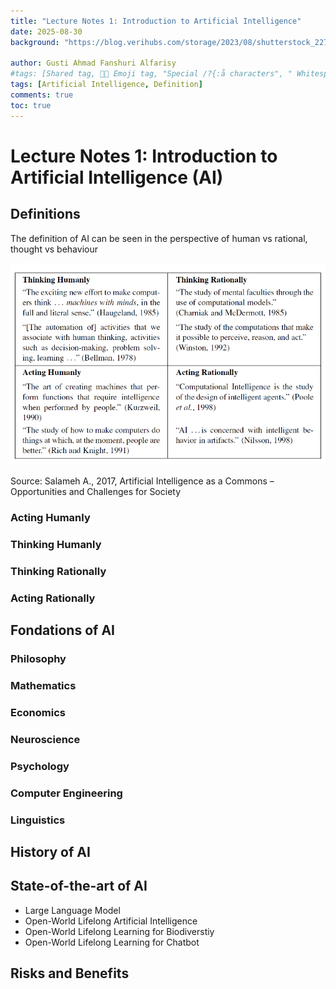 ```yaml
---
title: "Lecture Notes 1: Introduction to Artificial Intelligence"
date: 2025-08-30
background: "https://blog.verihubs.com/storage/2023/08/shutterstock_2277274631-800x450.jpg"

author: Gusti Ahmad Fanshuri Alfarisy
#tags: [Shared tag, 👩‍🔬 Emoji tag, "Special /?{:å characters", " Whitespace before and after "]
tags: [Artificial Intelligence, Definition]
comments: true
toc: true
---
```


# Lecture Notes 1: Introduction to Artificial Intelligence (AI) 

## Definitions

The definition of AI can be seen in the perspective of human vs rational, thought vs behaviour

![definition of AI](/assets/theme/images/posts/AI_definition.png)

Source: Salameh A., 2017,  Artificial Intelligence as a Commons – Opportunities and Challenges for Society

### Acting Humanly



### Thinking Humanly

### Thinking Rationally

### Acting Rationally

## Fondations of AI

### Philosophy

### Mathematics

### Economics

### Neuroscience

### Psychology

### Computer Engineering

### Linguistics


## History of AI

## State-of-the-art of AI

* Large Language Model
* Open-World Lifelong Artificial Intelligence
* Open-World Lifelong Learning for Biodiverstiy
* Open-World Lifelong Learning for Chatbot

## Risks and Benefits
